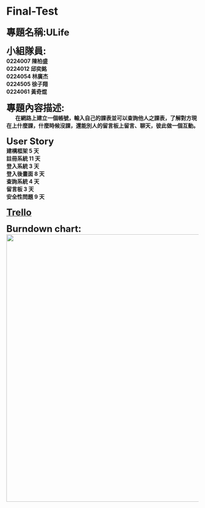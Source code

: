 # Final-Test

<font size = "5"><b>專題名稱:ULife</font>

<font size = "5"><b>小組隊員:</b></font><br>
0224007 陳柏盛<br>
0224012 邱奕銘<br>
0224054 林廣杰<br>
0224505 徐子翔<br>
0224061 黃奇焜<br>


<font size = "5"><b>專題內容描述:</b></font>
<br>
&nbsp;&nbsp;&nbsp;&nbsp;&nbsp;&nbsp;&nbsp;在網路上建立一個帳號，輸入自己的課表並可以查詢他人之課表，了解對方現在上什麼課，什麼時候沒課，還能別人的留言板上留言、聊天，彼此做一個互動。<br><br>
<font size = "5"><b>User Story</b></font><br>
建構框架 5 天<br>
註冊系統 11 天<br>
登入系統 3 天<br>
登入後畫面 8 天<br>
查詢系統 4 天<br>
留言板 3 天<br>
安全性問題 9 天<br>
<br>
<a href src= "https://trello.com/b/sysVScho/ulife"><font size = "5">Trello</font></a>

<font size = "5"><b>Burndown chart:</b></font><br>
<img src = "https://fbcdn-sphotos-h-a.akamaihd.net/hphotos-ak-xfa1/v/t35.0-12/11426948_825737420852129_12090076_o.jpg?oh=7f536e118d553daa1ee0be47b3bd8bb9&oe=557AAC6B&__gda__=1434101284_2fda1572a95ddef27e3696189d2f80d9" width = 850 height = 700>

